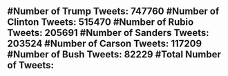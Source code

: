#Number of Trump Tweets: 747760
#Number of Clinton Tweets: 515470
#Number of Rubio Tweets: 205691
#Number of Sanders Tweets: 203524
#Number of Carson Tweets: 117209
#Number of Bush Tweets: 82229
#Total Number of Tweets:  
---
